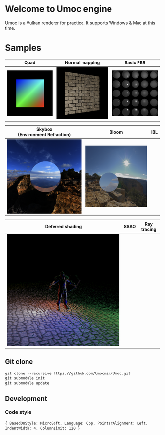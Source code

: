 # Welcome to Umoc engine

Umoc is a Vulkan renderer for practice.
It supports Windows & Mac at this time.

# Samples

| Quad | Normal mapping  | Basic PBR |
|---|---|---|
| ![quad](captures/quad.png) | ![normalmap](captures/normalmapping.png) | ![pbr](captures/pbr.png) |

| Skybox<br/>(Environment Refraction) | Bloom | IBL |
|---|---|---|
| ![skybox](captures/skybox.png) | ![bloom](captures/bloom.png) |   |

| Deferred shading | SSAO | Ray tracing |
|---|---|---|
| ![deferred](captures/deferred.png) |   |   |

## Git clone

```
git clone --recursive https://github.com/Umocmin/Umoc.git
git submodule init
git submodule update
```


## Development
### Code style

```
{ BasedOnStyle: MicroSoft, Language: Cpp, PointerAlignment: Left, IndentWidth: 4, ColumnLimit: 120 }
```
